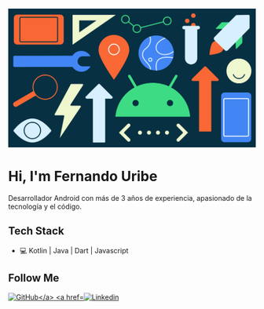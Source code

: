 ![Header](https://github.com/FerUribeM/FerUribeM/blob/master/android-for-developers.svg)

# Hi, I'm Fernando Uribe

Desarrollador Android con más de 3 años de experiencia, apasionado de la tecnología y el código.

## Tech Stack
* 💻 Kotlin | Java | Dart | Javascript

<h2>Follow  Me</h2>
<p align="left">
	<a href="https://github.com/FerUribeM"><img src="https://imageog.flaticon.com/icons/png/512/25/25231.png?size=1200x630f&pad=10,10,10,10&ext=png&bg=FFFFFFFF" alt="GitHub</a>
	<a href="https://www.linkedin.com/in/feruribemagdaleno/"><img src="https://image.flaticon.com/icons/png/512/174/174857.png" alt="Linkedin"></a>
</p>
